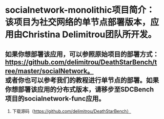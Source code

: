# socialnetwork-monolithic项目简介：该项目为社交网络的单节点部署版本，应用由Christina Delimitrou团队所开发。
如果你想部署该应用，可以参照原始项目的部署方式：https://github.com/delimitrou/DeathStarBench/tree/master/socialNetwork。  
或者你也可以参考我们的教程进行单节点的部署。如果你想部署该应用的分布式版本，请移步至SDCBench项目的socialnetwork-func应用。
---
1. 下载源码（https://github.com/delimitrou/DeathStarBench）
